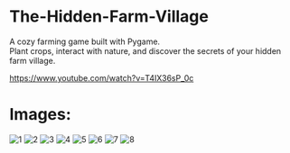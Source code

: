 # The-Hidden-Farm-Village

A cozy farming game built with Pygame.   
Plant crops, interact with nature, and discover the secrets of your hidden farm village.

https://www.youtube.com/watch?v=T4IX36sP_0c

# Images:
![1](https://github.com/mbelk059/The-Hidden-Farm-Village/assets/114425943/a7a3246d-74d3-4c98-929e-99a512c31a0c)
![2](https://github.com/mbelk059/The-Hidden-Farm-Village/assets/114425943/442c13a3-2e2f-40b3-af76-a74d78cc35ef)
![3](https://github.com/mbelk059/The-Hidden-Farm-Village/assets/114425943/33beec32-d90f-404d-ab67-e23ba35d1e76)
![4](https://github.com/mbelk059/The-Hidden-Farm-Village/assets/114425943/35657404-6000-45f6-b6a1-b4a9522feb45)
![5](https://github.com/mbelk059/The-Hidden-Farm-Village/assets/114425943/59c3d272-82a0-4a3b-a9a6-37fa43c70e92)
![6](https://github.com/mbelk059/The-Hidden-Farm-Village/assets/114425943/7d538b94-63e6-47af-b5ec-337f063821c3)
![7](https://github.com/mbelk059/The-Hidden-Farm-Village/assets/114425943/4a1fe7e1-4573-4d92-8d4d-a6eafd04af85)
![8](https://github.com/mbelk059/The-Hidden-Farm-Village/assets/114425943/9b2f1549-d16c-4c5c-a7cd-6d2890ad116a)
